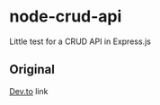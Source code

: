 # node-crud-api

Little test for a CRUD API in Express.js

## Original

[Dev.to](https://dev.to/francescoxx/build-a-crud-rest-api-in-javascript-using-nodejs-express-postgres-docker-jkb) link
